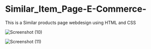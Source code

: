 # Similar_Item_Page-E-Commerce-
This is a Similar products page webdesign using HTML and CSS 



![Screenshot (10)](https://user-images.githubusercontent.com/73023639/134920406-aa0f5aa1-9a9c-4b71-b494-f61cb93ebde7.png)


![Screenshot (11)](https://user-images.githubusercontent.com/73023639/134920578-647b1574-b339-47e0-aacd-f0106c59719a.png)

